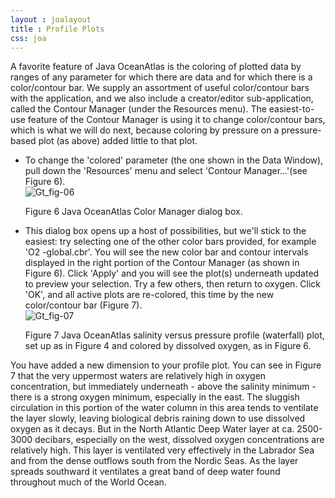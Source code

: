 ```yaml
---
layout : joalayout
title : Profile Plots
css: joa
---
```

<p>A favorite feature of Java OceanAtlas is the coloring of plotted data by ranges of any parameter for which there are data and for which there is a color/contour bar. We supply an assortment of useful color/contour bars with the application, and we also include a creator/editor sub-application, called the Contour Manager (under the Resources menu). The easiest-to-use feature of the Contour Manager is using it to change color/contour bars, which is what we will do next, because coloring by pressure on a pressure-based plot (as above) added little to that plot.</p>
	<ul>
		<li>To change the 'colored' parameter (the one shown in the Data Window), pull down the 'Resources' menu and select 'Contour Manager...'(see Figure 6).</li>

<div class="gt_fig">
      <img alt="Gt_fig-06" class="gt_image" src="http://joa.ucsd.edu/static/images/guided_tour/gt_fig-06.jpg">
		<p class="gt_caption">Figure 6 Java OceanAtlas Color Manager dialog box.</p></div>

<li>This dialog box opens up a host of possibilities, but we'll stick to the easiest: try selecting one of the other color bars provided, for example 'O2 -global.cbr'. You will see the new color bar and contour intervals displayed in the right portion of the Contour Manager (as shown in Figure 6). Click 'Apply' and you will see the plot(s) underneath updated to preview your selection. Try a few others, then return to oxygen. Click 'OK', and all active plots are re-colored, this time by the new color/contour bar (Figure 7).</li>
	
<div class="gt_fig">
      <img alt="Gt_fig-07" class="gt_image" src="http://joa.ucsd.edu/static/images/guided_tour/gt_fig-07.jpg">
		<p class="gt_caption">Figure 7 Java OceanAtlas salinity versus pressure profile (waterfall) plot, set up as in Figure 4 and colored by dissolved oxygen, as in Figure 6.</p></div>
	</ul>
	<p class="oceanography_text">You have added a new dimension to your profile plot. You can see in Figure 7 that the very uppermost waters are relatively high in oxygen concentration, but immediately underneath - above the salinity minimum - there is a strong oxygen minimum, especially in the east. The sluggish circulation in this portion of the water column in this area tends to ventilate the layer slowly, leaving biological debris raining down to use dissolved oxygen as it decays. But in the North Atlantic Deep Water layer at ca. 2500-3000 decibars, especially on the west, dissolved oxygen concentrations are relatively high. This layer is ventilated very effectively in the Labrador Sea and from the dense outflows south from the Nordic Seas. As the layer spreads southward it ventilates a great band of deep water found throughout much of the World Ocean.</p>
